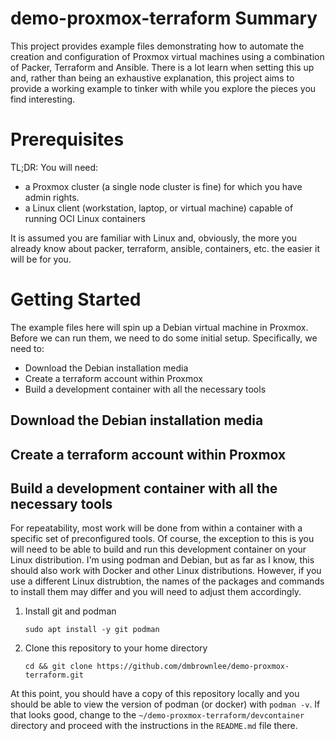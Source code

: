 # demo-proxmox-terraform Summary
This project provides example files demonstrating how to automate the creation and configuration of Proxmox virtual machines using a combination of Packer, Terraform and Ansible.  There is a lot learn when setting this up and, rather than being an exhaustive explanation, this project aims to provide a working example to tinker with while you explore the pieces you find interesting.

# Prerequisites
TL;DR: You will need:
- a Proxmox cluster (a single node cluster is fine) for which you have admin rights.
- a Linux client (workstation, laptop, or virtual machine) capable of running OCI Linux containers

It is assumed you are familiar with Linux and, obviously, the more you already know about packer, terraform, ansible, containers, etc. the easier it will be for you.

# Getting Started
The example files here will spin up a Debian virtual machine in Proxmox.  Before we can run them, we need to do some initial setup.  Specifically, we need to:
- Download the Debian installation media
- Create a terraform account within Proxmox
- Build a development container with all the necessary tools

## Download the Debian installation media

## Create a terraform account within Proxmox

## Build a development container with all the necessary tools
For repeatability, most work will be done from within a container with a specific set of preconfigured tools. Of course, the exception to this is you will need to be able to build and run this development container on your Linux distribution. I'm using podman and Debian, but as far as I know, this should also work with Docker and other Linux distributions.  However, if you use a different Linux distrubtion, the names of the packages and commands to install them may differ and you will need to adjust them accordingly.

1. Install git and podman
   ```shell
   sudo apt install -y git podman
   ```
1. Clone this repository to your home directory
   ```shell
   cd && git clone https://github.com/dmbrownlee/demo-proxmox-terraform.git
   ```

At this point, you should have a copy of this repository locally and you should be able to view the version of podman (or docker) with `podman -v`.  If that looks good, change to the `~/demo-proxmox-terraform/devcontainer` directory and proceed with the instructions in the `README.md` file there.
